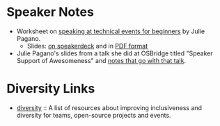 

# Speaker Notes 
+ Worksheet on [speaking at technical events for beginners](http://juliepagano.com/materials/speaking-at-tech-events-beginners/worksheet.pdf) by Julie Pagano.
   * Slides: [on speakerdeck](http://juliepagano.com/materials/speaking-at-tech-events-beginners/slides.pdf) and in [PDF format](http://juliepagano.com/materials/speaking-at-tech-events-beginners/slides.pdf)
+ Julie Pagano's slides from a talk she did at OSBridge titled "Speaker Support of Awesomeness" and [notes that go with that talk](http://juliepagano.com/blog/2014/06/30/speaker-support-of-awesomeness/).


# Diversity Links
+ [diversity](https://github.com/jamiehannaford/diversity) :: A list of resources about improving inclusiveness and diversity for teams, open-source projects and events.
